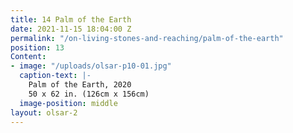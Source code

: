```yaml
---
title: 14 Palm of the Earth
date: 2021-11-15 18:04:00 Z
permalink: "/on-living-stones-and-reaching/palm-of-the-earth"
position: 13
Content:
- image: "/uploads/olsar-p10-01.jpg"
  caption-text: |-
    Palm of the Earth, 2020
    50 x 62 in. (126cm x 156cm)
  image-position: middle
layout: olsar-2
---
```


